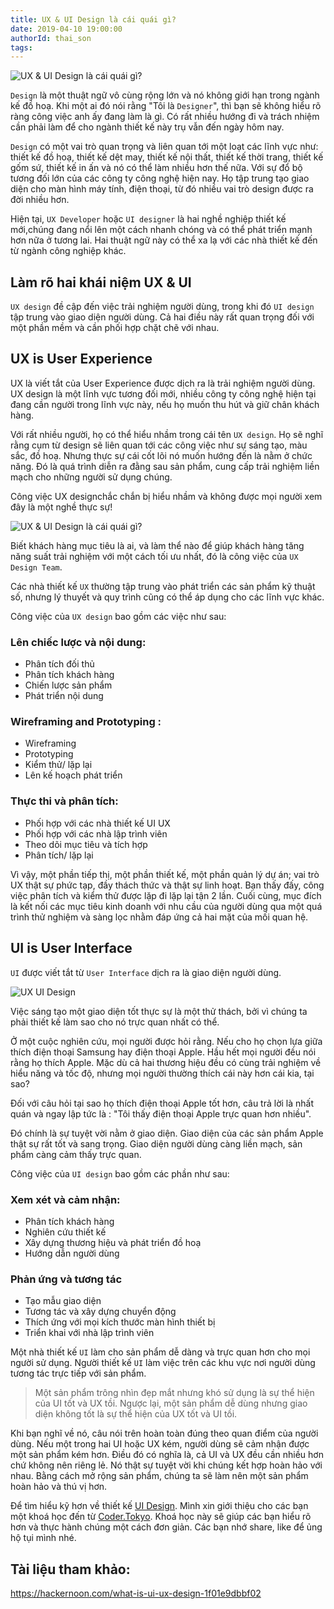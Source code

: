 ```yaml
---
title: UX & UI Design là cái quái gì?
date: 2019-04-10 19:00:00
authorId: thai_son
tags:
---
```

![UX & UI Design là cái quái gì? ](https://res.cloudinary.com/djeghcumw/image/upload/v1554879164/blog/1_jLVXe_6GI0MuXdn0yRInGA_1.jpg)

`Design` là một thuật ngữ vô cùng rộng lớn và nó không giới hạn trong ngành kế đồ hoạ. Khi một ai đó nói rằng "Tôi là `Designer`", thì bạn sẽ không hiểu rõ ràng công việc anh ấy đang làm là gì.  Có rất nhiều hướng đi và trách nhiệm cần phải làm để cho ngành thiết kế này trụ vẫn đến ngày hôm nay.

<!-- more -->

`Design` có một vai trò quan trọng và liên quan tới một loạt các lĩnh vực như: thiết kế đồ hoạ, thiết kế dệt may, thiết kế nội thất, thiết kế thời trang, thiết kế gốm sứ, thiết kế in ấn và nó có thể làm nhiều hơn thế nữa. Với sự đổ bộ tương đối lớn của các công ty công nghệ hiện nay. Họ tập trung tạo giao diện cho màn hình máy tính, điện thoại, từ đó nhiều vai trò design được ra đời nhiều hơn.

Hiện tại, `UX Developer` hoặc `UI designer` là hai nghề nghiệp thiết kế mới,chúng đang nổi lên một cách nhanh chóng và có thể phát triển mạnh hơn nữa ở tương lai. Hai thuật ngữ này có thể xa lạ với các nhà thiết kế đến từ ngành công nghiệp khác.

## Làm rõ hai khái niệm UX & UI

`UX design` đề cập đến việc trải nghiệm người dùng, trong khi đó `UI design` tập trung vào giao diện người dùng. Cả hai điều này rất quan trọng đối với một phần mềm và cần phối hợp chặt chẽ với nhau. 

## UX is User Experience

UX là viết tắt của User Experience được dịch ra là trải nghiệm người dùng. UX design là một lĩnh vực tương đối mới, nhiều công ty công nghệ hiện tại đang cần người trong lĩnh vực này, nếu họ muốn thu hút và giữ chân khách hàng.

Với rất nhiều người, họ có thể hiểu nhầm trong cái tên `UX design`. Họ sẽ nghĩ rằng cụm từ design sẽ liên quan tới các công việc như sự sáng tạo, màu sắc, đồ hoạ. Nhưng thực sự cái cốt lõi nó muốn hướng đến là nằm ở chức năng. Đó là quá trình diễn ra đằng sau sản phẩm, cung cấp trải nghiệm liền mạch cho những người sử dụng chúng.

Công việc UX designchắc chắn bị hiểu nhầm và không được mọi người xem đây là một nghề thực sự!

![UX & UI Design là cái quái gì? ](https://res.cloudinary.com/djeghcumw/image/upload/v1554876138/blog/UX%20UI%20DESIGN.jpg)

Biết khách hàng mục tiêu là ai, và làm thể nào để giúp khách hàng tăng năng suất trải nghiệm với một cách tối ưu nhất, đó là công việc của `UX Design Team`. 

Các nhà thiết kế `UX` thường tập trung vào phát triển các sản phẩm kỹ thuật số, nhưng lý thuyết và quy trình cũng có thể áp dụng cho các lĩnh vực khác.

Công việc của `UX design` bao gồm các việc như sau:

### Lên chiếc lược và nội dung:

* Phân tích đối thủ
* Phân tích khách hàng
* Chiến lược sản phẩm
* Phát triển nội dung

### Wireframing and Prototyping :

*   Wireframing
*   Prototyping
*   Kiểm thử/ lặp lại
*   Lên kế hoạch phát triển

### Thực thi và phân tích:

*   Phối hợp với các nhà thiết kế UI UX
*   Phối hợp với các nhà lập trình viên
*   Theo dõi mục tiêu và tích hợp
*   Phân tích/ lặp lại

Vì vậy, một phần tiếp thị, một phần thiết kế, một phần quản lý dự án; vai trò UX thật sự phức tạp, đầy thách thức và thật sự linh hoạt. Bạn thấy đấy, công việc phân tích và kiểm thử được lặp đi lặp lại tận 2 lần. Cuối cùng, mục đích là kết nối các mục tiêu kinh doanh với nhu cầu của người dùng qua một quá trình thử nghiệm và sàng lọc nhằm đáp ứng cả hai mặt của mối quan hệ.

## UI is User Interface

`UI` được viết tắt từ `User Interface` dịch ra là giao diện người dùng.

![UX UI Design](https://res.cloudinary.com/djeghcumw/image/upload/v1554708744/blog/UX-UI%20desgin.jpg)

Việc sáng tạo một giao diện tốt thực sự là một thử thách, bởi vì chúng ta phải thiết kế làm sao cho nó trực quan nhất có thể.

Ở một cuộc nghiên cứu, mọi người được hỏi rằng. Nếu cho họ chọn lựa giữa thích điện thoại Samsung hay điện thoại Apple. Hầu hết mọi người đều nói rằng họ thích Apple. Mặc dù cả hai thương hiệu đều có cùng trải nghiệm về hiểu năng và tốc độ, nhưng mọi người thường thích cái này hơn cái kia, tại sao?

Đối với câu hỏi tại sao họ thích điện thoại Apple tốt hơn, câu trả lời là nhất quán và ngay lập tức là : "Tôi thấy điện thoại Apple trực quan hơn nhiều".

Đó chính là sự tuyệt vời nằm ở giao diện. Giao diện của các sản phẩm Apple thật sự rất tốt và sang trọng. Giao diện người dùng càng liền mạch, sản phẩm càng cảm thấy trực quan.

Công việc của `UI design` bao gồm các phần như sau:

### Xem xét và cảm nhận:

*   Phân tích khách hàng
*   Nghiên cứu thiết kế
*   Xây dựng thương hiệu và phát triển đồ hoạ
*   Hướng dẫn người dùng

### Phản ứng và tương tác

*   Tạo mẫu giao diện
*   Tương tác và xây dựng chuyển động
*   Thích ứng với mọi kích thước màn hình thiết bị
*   Triển khai với nhà lập trình viên

Một nhà thiết kế `UI` làm cho sản phẩm dễ dàng và trực quan hơn cho mọi người sử dụng. Người thiết kế `UI` làm việc trên các khu vực nơi người dùng tương tác trực tiếp với sản phẩm.  

> Một sản phẩm trông nhìn đẹp mắt nhưng khó sử dụng là sự thể hiện của UI tốt và UX tồi. Ngược lại, một sản phẩm dễ dùng nhưng giao diện không tốt là sự thể hiện của UX tốt và UI tồi.

Khi bạn nghĩ về nó, câu nói trên hoàn toàn đúng theo quan điểm của người dùng. Nếu một trong hai UI hoặc UX kém, người dùng sẽ cảm nhận được một sản phẩm kém hơn. Điều đó có nghĩa là, cả UI và UX đều cần nhiều hơn chứ không nên riêng lẻ. Nó thật sự tuyệt vời khi chúng kết hợp hoàn hảo với nhau. Bằng cách mở rộng sản phẩm, chúng ta sẽ làm nên một sản phẩm hoàn hảo và thú vị hơn.

Để tìm hiểu kỹ hơn về thiết kế [UI Design](https://www.youtube.com/playlist?list=PLkY6Xj8Sg8-sXiG2d0OVT51dU5ifqoV-e). Mình xin giới thiệu cho các bạn một khoá học đến từ [Coder.Tokyo](https://coders-x.com/). Khoá học này sẽ giúp các bạn hiểu rõ hơn và thực hành chúng một cách đơn giản. Các bạn nhớ share, like để ủng hộ tụi mình nhé.

## Tài liệu tham khảo: 

https://hackernoon.com/what-is-ui-ux-design-1f01e9dbbf02
